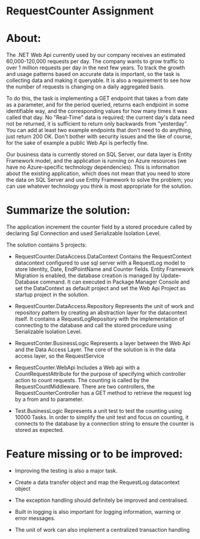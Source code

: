  # RequestCounter Assignment

 # About:

The .NET Web Api currently used by our company receives an estimated 60,000-120,000 requests per day. The company wants to grow traffic to over 1 million requests per day in the next few years. To track the growth and usage patterns based on accurate data is important, so the task is collecting data and making it queryable. It is also a requirement to see how the number of requests is changing on a daily aggregated basis.

To do this, the task is implementing a GET endpoint that takes a from date as a parameter, and for the period queried, returns each endpoint in some identifiable way, and the corresponding values for how many times it was called that day. No "Real-Time" data is required; the current day's data need not be returned, it is sufficient to return only backwards from "yesterday". You can add at least two example endpoints that don't need to do anything, just return 200 OK. Don't bother with security issues and the like of course, for the sake of example a public Web Api is perfectly fine.

Our business data is currently stored on SQL Server, our data layer is Entity Framework model, and the application is running on Azure resources (we have no Azure-specific technology dependencies). This is information about the existing application, which does not mean that you need to store the data on SQL Server and use Entity Framework to solve the problem; you can use whatever technology you think is most appropriate for the solution.

# Summarize the solution:

The application increment the counter field by a stored procedure called by declaring Sql Connection and used Serializable Isolation Level.

The solution contains 5 projects:

- RequestCounter.DataAccess.DataContext
Contains the RequestContext datacontext configured to use sql server with a RequestLog model to store Identity, Date, EndPointName and Counter fields. Entity Framework Migration is enabled, the database creation is managed by Update-Database command. It can executed in Package Manager Console and set the DataContext as default project and set the Web Api Project as startup project in the solution.

- RequestCounter.DataAccess.Repository
Represents the unit of work and repository pattern by creating an abstraction layer for the datacontext itself. It contains a RequestLogRepository with the implementation of connecting to the database and call the stored procedure using Serializable Isolation Level.

- RequestConter.BusinessLogic
Represents a layer between the Web Api and the Data Access Layer. The core of the solution is in the data access layer, so the RequestService

- RequestCounter.WebApi
Includes a Web api with a CountRequestAttribute for the purpose of specifying which controller action to count requests. The counting is called by the RequestCountMiddleware. There are two controllers, the RequestCounterController has a GET method to retrieve the request log by a from and to parameter.

- Test.BusinessLogic
Represents a unit test to test the counting using 10000 Tasks. In order to simplify the unit test and focus on counting, it connects to the database by a connection string to ensure the counter is stored as expected.

# Feature missing or to be improved:

- Improving the testing is also a major task.

- Create a data transfer object and map the RequestLog datacontext object

- The exception handling should definitely be improved and centralised.

- Built in logging is also important for logging information, warning or error messages.

- The unit of work can also implement a centralized transaction handling